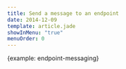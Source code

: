 ```yaml
---
title: Send a message to an endpoint
date: 2014-12-09
template: article.jade
showInMenu: "true"
menuOrder: 0
---
```


{example: endpoint-messaging}
